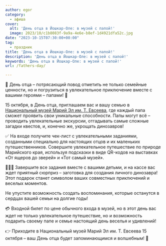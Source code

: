 ```yaml
---
author: egor
category:
  - афиша
cover:
  alt: 'День отца в Йошкар-Оле: в музей с папой!'
  image: 2023/10/c1b8083f-9a9a-4e6e-b8ef-1d4921dfa52c.jpg
date: "2023-10-15T07:30:00+00:00"
tag:
  - праздник
title: 'День отца в Йошкар-Оле: в музей с папой!'
description: 'День отца в Йошкар-Оле: в музей с папой!'
keywords: 'День отца в Йошкар-Оле: в музей с папой!'
url: /fathers-day/

---
```

🌟 День отца – потрясающий повод отметить не только семейные ценности, но и погрузиться в увлекательное приключение вместе с вашими героями – папами! 🌟

15 октября, в День отца, приглашаем вас и вашу семью в [Национальный музей Марий Эл им. Т. Евсеева](/muzej-evseeva/), где каждый папа сможет проявить свои уникальные способности. Папы могут всё – проводить увлекательные экскурсии, отгадывать самые сложные загадки квестов, и, конечно же, укрощать динозавров!

✅ На входе получите чек-лист с увлекательными заданиями, созданными специально для настоящих отцов и их маленьких путешественников. Совершите увлекательное путешествие по природе Марийского края, используя подсказки в виде QR-кодов на выставках «От ящеров до зверей» и «Тот самый музей».

👨‍👧‍👦 Завершите все задания вместе с вашими детьми, и на кассе вас ждет приятный сюрприз – заготовка для создания личного динозавра! Этот подарок станет символом ваших совместных приключений и веселых моментов.

Не упустите возможность создать воспоминания, которые останутся в сердцах вашей семьи на долгие годы!

💳 Входной билет по цене обычного входа в музей, но в этот день вас ждет не только увлекательное путешествие, но и возможность подарить своему папе и семье настоящий день веселья и удивлений!

👉 Приходите в Национальный музей Марий Эл им. Т. Евсеева 15 октября – ваш День отца будет запоминающимся и волшебным! 🚀
